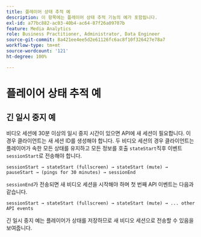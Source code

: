 ```yaml
---
title: 플레이어 상태 추적 예
description: 이 항목에는 플레이어 상태 추적 기능의 예가 포함됩니다.
exl-id: a77bc882-ac03-40b4-ac64-87f26a09707b
feature: Media Analytics
role: Business Practitioner, Administrator, Data Engineer
source-git-commit: 8a421ee4ee5d2e61126fc6ac8f10f326427e78a7
workflow-type: tm+mt
source-wordcount: '121'
ht-degree: 100%

---
```


# 플레이어 상태 추적 예


## 긴 일시 중지 예

비디오 세션에 30분 이상의 일시 중지 시간이 있으면 API에 새 세션이 필요합니다. 이 경우 클라이언트는 새 세션 ID를 생성해야 합니다. 두 비디오 세션의 경우 클라이언트는 플레이어가 속한 모든 상태를 유지하고 모든 정보를 호출 `stateStart`직후 이벤트`sessionStart`로 전송해야 합니다.

`sessionStart → stateStart (fullscreen) → stateStart (mute) → pauseStart → (pings for 30 minutes) → sessionEnd`

`sessionEnd`가 전송되면 새 비디오 세션을 시작해야 하며 첫 번째 API 이벤트는 다음과 같습니다.

`sessionStart → stateStart (fullscreen) → stateStart (mute) → ... other API events`

긴 일시 중지 예는 플레이어가 상태를 저장하므로 새 비디오 세션으로 전송할 수 있음을 보여줍니다.
